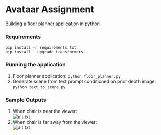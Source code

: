 # Avataar Assignment
Building a floor planner application in python

### Requirements
```pip install -r requirements.txt``` \
```pip install --upgrade transformers```

### Running the application
1. Floor planner application: 
```python floor_planner.py```
2. Generate scene from text prompt conditioned on prior depth image: 
```python text_to_scene.py```

### Sample Outputs
1. When chair is near the viewer:\
   ![alt txt](https://github.com/vineel96/floor_planner/blob/main/output_1.png)
3. When chair is far away from the viewer:\
   ![alt txt](https://github.com/vineel96/floor_planner/blob/main/output_2.png)
